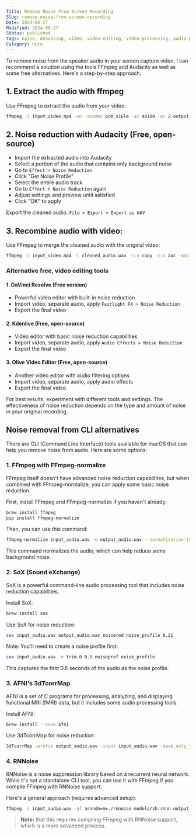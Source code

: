 ```yaml
---
Title: Remove Noise From Screen Recording
Slug: remove-noise-from-screen-recording
Date: 2024-06-27
Modified: 2024-06-27
Status: published
tags: noise, denoising, video, video-editing, video-processing, audio-processing, video,postprocessing
Category: note
---
```

To remove noise from the speaker audio in your screen capture video, I can recommend a solution using the tools FFmpeg and Audacity as well as some free alternatives. Here's a step-by-step approach.

## 1. Extract the audio with ffmpeg
Use FFmpeg to extract the audio from your video:

```sh
ffmpeg -i input_video.mp4 -vn -acodec pcm_s16le -ar 44100 -ac 2 output_audio.wav
```

## 2. Noise reduction with Audacity (Free, open-source)
- Import the extracted audio into Audacity
- Select a portion of the audio that contains only background noise
- Go to `Effect > Noise Reduction`
- Click "Get Noise Profile"
- Select the entire audio track
- Go to `Effect > Noise Reduction` again
- Adjust settings and preview until satisfied
- Click "OK" to apply

Export the cleaned audio: `File > Export > Export as WAV`

## 3. Recombine audio with video:
Use FFmpeg to merge the cleaned audio with the original video:

```sh
ffmpeg -i input_video.mp4 -i cleaned_audio.wav -c:v copy -c:a aac -map 0:v:0 -map 1:a:0 output_video.mp4
```

### Alternative free, video editing tools

#### 1. DaVinci Resolve (Free version)
- Powerful video editor with built-in noise reduction
- Import video, separate audio, apply `Fairlight FX > Noise Reduction`
- Export the final video

#### 2. Kdenlive (Free, open-source)
- Video editor with basic noise reduction capabilities
- Import video, separate audio, apply `Audio Effects > Noise Reduction`
- Export the final video

#### 3. Olive Video Editor (Free, open-source)
- Another video editor with audio filtering options
- Import video, separate audio, apply audio effects
- Export the final video

For best results, experiment with different tools and settings. The effectiveness of noise reduction depends on the type and amount of noise in your original recording.

## Noise removal from CLI alternatives
There are CLI (Command Line Interface) tools available for macOS that can help you remove noise from audio. Here are some options:

### 1. FFmpeg with FFmpeg-normalize
FFmpeg itself doesn't have advanced noise reduction capabilities, but when combined with FFmpeg-normalize, you can apply some basic noise reduction.

First, install FFmpeg and FFmpeg-normalize if you haven't already:

```sh
brew install ffmpeg
pip install ffmpeg-normalize
```

Then, you can use this command:

```sh
ffmpeg-normalize input_audio.wav -o output_audio.wav --normalization-type ebu --target-level -23 --audio-codec pcm_s16le --audio-bitrate 192k --keep-loudness-range-target --loudness-range-target 7 --true-peak -2 --offset 0.5
```

This command normalizes the audio, which can help reduce some background noise.

### 2. SoX (Sound eXchange)
SoX is a powerful command-line audio processing tool that includes noise reduction capabilities.

Install SoX:

```sh
brew install sox
```

Use SoX for noise reduction:

```sh
sox input_audio.wav output_audio.wav noisered noise_profile 0.21
```

Note: You'll need to create a noise profile first:

```sh
sox input_audio.wav -n trim 0 0.5 noiseprof noise_profile
```

This captures the first 0.5 seconds of the audio as the noise profile.

### 3. AFNI's 3dTcorrMap
AFNI is a set of C programs for processing, analyzing, and displaying functional MRI (fMRI) data, but it includes some audio processing tools.

Install AFNI:

```sh
brew install --cask afni
```

Use 3dTcorrMap for noise reduction:

```sh
3dTcorrMap -prefix output_audio.wav -input input_audio.wav -mask_only_targets
```

### 4. RNNoise
RNNoise is a noise suppression library based on a recurrent neural network. While it's not a standalone CLI tool, you can use it with FFmpeg if you compile FFmpeg with RNNoise support.

Here's a general approach (requires advanced setup):

```sh
ffmpeg -i input_audio.wav -af arnndn=m=./rnnoise-models/sh.rnnn output_audio.wav
```

> **Note:** that this requires compiling FFmpeg with RNNoise support, which is a more advanced process.

